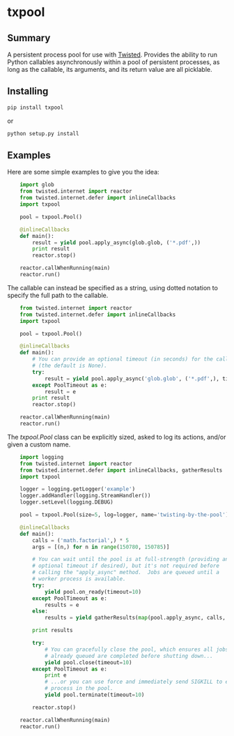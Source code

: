 txpool
======

Summary
-------
A persistent process pool for use with [Twisted](http://twistedmatrix.com).
Provides the ability to run Python callables asynchronously within a pool of
persistent processes, as long as the callable, its arguments, and its return
value are all picklable.

Installing
----------
```sh
pip install txpool
```
or
```sh
python setup.py install
```

Examples
--------
Here are some simple examples to give you the idea:

```python
    import glob
    from twisted.internet import reactor
    from twisted.internet.defer import inlineCallbacks
    import txpool

    pool = txpool.Pool()

    @inlineCallbacks
    def main():
        result = yield pool.apply_async(glob.glob, ('*.pdf',))
        print result
        reactor.stop()

    reactor.callWhenRunning(main)
    reactor.run()
```

The callable can instead be specified as a string, using dotted notation to
specify the full path to the callable.

```python
    from twisted.internet import reactor
    from twisted.internet.defer import inlineCallbacks
    import txpool

    pool = txpool.Pool()

    @inlineCallbacks
    def main():
        # You can provide an optional timeout (in seconds) for the call
        # (the default is None).
        try:
            result = yield pool.apply_async('glob.glob', ('*.pdf',), timeout=5)
        except PoolTimeout as e:
            result = e
        print result
        reactor.stop()

    reactor.callWhenRunning(main)
    reactor.run()
```

The *txpool.Pool* class can be explicitly sized, asked to log its actions,
and/or given a custom name.

```python
    import logging
    from twisted.internet import reactor
    from twisted.internet.defer import inlineCallbacks, gatherResults
    import txpool

    logger = logging.getLogger('example')
    logger.addHandler(logging.StreamHandler())
    logger.setLevel(logging.DEBUG)

    pool = txpool.Pool(size=5, log=logger, name='twisting-by-the-pool')

    @inlineCallbacks
    def main():
        calls = ('math.factorial',) * 5
        args = [(n,) for n in range(150780, 150785)]

        # You can wait until the pool is at full-strength (providing an
        # optional timeout if desired), but it's not required before
        # calling the "apply_async" method.  Jobs are queued until a
        # worker process is available.
        try:
            yield pool.on_ready(timeout=10)
        except PoolTimeout as e:
            results = e
        else:
            results = yield gatherResults(map(pool.apply_async, calls, args))

        print results

        try:
            # You can gracefully close the pool, which ensures all jobs
            # already queued are completed before shutting down...
            yield pool.close(timeout=10)
        except PoolTimeout as e:
            print e
            # ...or you can use force and immediately send SIGKILL to each
            # process in the pool.
            yield pool.terminate(timeout=10)

        reactor.stop()

    reactor.callWhenRunning(main)
    reactor.run()
```
